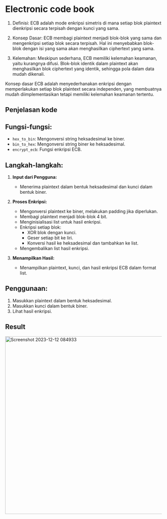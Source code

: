 # Electronic code book

1. Definisi: ECB adalah mode enkripsi simetris di mana setiap blok plaintext dienkripsi secara terpisah dengan kunci yang sama.
   
2. Konsep Dasar: ECB membagi plaintext menjadi blok-blok yang sama dan mengenkripsi setiap blok secara terpisah. Hal ini menyebabkan blok-blok dengan isi yang sama akan menghasilkan ciphertext yang sama.
   
3. Kelemahan: Meskipun sederhana, ECB memiliki kelemahan keamanan, yaitu kurangnya difusi. Blok-blok identik dalam plaintext akan menghasilkan blok ciphertext yang identik, sehingga pola dalam data mudah dikenali.

Konsep dasar ECB adalah menyederhanakan enkripsi dengan memperlakukan setiap blok plaintext secara independen, yang membuatnya mudah diimplementasikan tetapi memiliki kelemahan keamanan tertentu.

## Penjelasan kode

## Fungsi-fungsi:
- `hex_to_bin`: Mengonversi string heksadesimal ke biner.
- `bin_to_hex`: Mengonversi string biner ke heksadesimal.
- `encrypt_ecb`: Fungsi enkripsi ECB.

## Langkah-langkah:
1. **Input dari Pengguna:**
   - Menerima plaintext dalam bentuk heksadesimal dan kunci dalam bentuk biner.

2. **Proses Enkripsi:**
   - Mengonversi plaintext ke biner, melakukan padding jika diperlukan.
   - Membagi plaintext menjadi blok-blok 4 bit.
   - Menginisialisasi list untuk hasil enkripsi.
   - Enkripsi setiap blok:
     - XOR blok dengan kunci.
     - Geser setiap bit ke liri.
     - Konversi hasil ke heksadesimal dan tambahkan ke list.
   - Mengembalikan list hasil enkripsi.

3. **Menampilkan Hasil:**
   - Menampilkan plaintext, kunci, dan hasil enkripsi ECB dalam format list.

## Penggunaan:
1. Masukkan plaintext dalam bentuk heksadesimal.
2. Masukkan kunci dalam bentuk biner.
3. Lihat hasil enkripsi.

## Result

<img width="571" alt="Screenshot 2023-12-12 084933" src="https://github.com/farhanz17/Electronic_code_book-ecb-/assets/92637117/8f027ec5-041a-491d-960d-2d4aad78f78e">
